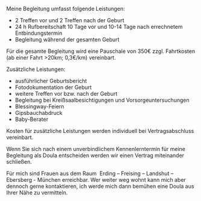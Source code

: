 Meine Begleitung umfasst folgende Leistungen:

- 2 Treffen vor und 2 Treffen nach der Geburt
- 24 h Rufbereitschaft 10 Tage vor und 10-14 Tage nach errechnetem Entbindungstermin
- Begleitung während der gesamten Geburt

Für die gesamte Begleitung wird eine Pauschale von 350€ zzgl. Fahrtkosten (ab einer Fahrt >20km; 0,3€/km) vereinbart.

Zusätzliche Leistungen:

- ausführlicher Geburtsbericht
- Fotodokumentation der Geburt
- weitere Treffen vor bzw. nach der Geburt
- Begleitung bei Kreißsaalbesichtigungen und Vorsorgeuntersuchungen
- Blessingway-Feiern
- Gipsbauchabdruck
- Baby-Berater

Kosten für zusätzliche Leistungen werden individuell  bei Vertragsabschluss vereinbart.

Wenn Sie sich nach einem unverbindlichem Kennenlerntermin für meine Begleitung als Doula entscheiden werden wir einen Vertrag miteinander schließen.

Für mich sind Frauen aus dem Raum  Erding – Freising – Landshut – Ebersberg - München erreichbar. Wer weiter weg wohnt kann mich aber dennoch gerne kontaktieren, ich werde mich dann bemühen eine Doula aus Ihrer Nähe zu vermitteln.
